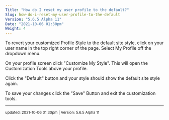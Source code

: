 ```yaml
---
Title: "How do I reset my user profile to the default?"
Slug: how-do-i-reset-my-user-profile-to-the-default
Version: "5.6.5 Alpha 11"
Date: "2021-10-06 01:30pm"
Weight: 4
---
```


<p>To revert your customized Profile Style to the default site style, click on your user name in the top right corner of the page. Select My Profile off the dropdown menu.</p>
<p>On your profile screen click "Customize My Style". This will open the Customization Tools above your profile.</p>
<p>Click the "Default" button and your style should show the default site style again.</p>
<p>To save your changes click the "Save" Button and exit the customization tools.</p>

<hr>
<small>
updated: 2021-10-06 01:30pm | Version: 5.6.5 Alpha 11
</small>